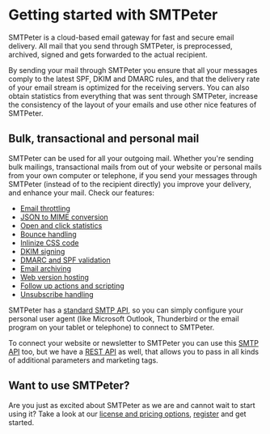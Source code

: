 # Getting started with SMTPeter

SMTPeter is a cloud-based email gateway for fast and secure email 
delivery. All mail that you send through SMTPeter, is preprocessed,
archived, signed and gets forwarded to the actual recipient.

By sending your mail through SMTPeter you ensure that all your messages
comply to the latest SPF, DKIM and DMARC rules, and that the delivery
rate of your email stream is optimized for the receiving servers. You 
can also obtain statistics from everything that was sent through
SMTPeter, increase the consistency of the layout of your emails and use
other nice features of SMTPeter.


## Bulk, transactional and personal mail

SMTPeter can be used for all your outgoing mail. Whether you're sending
bulk mailings, transactional mails from out of your website or personal
mails from your own computer or telephone, if you send your messages 
through SMTPeter (instead of to the recipient directly) you improve
your delivery, and enhance your mail. Check our features:

* [Email throttling](email-throttling)
* [JSON to MIME conversion](json-to-mime)
* [Open and click statistics](statistics)
* [Bounce handling](bounce-handling)
* [Inlinize CSS code](inlinize-css)
* [DKIM signing](dkim-signing)
* [DMARC and SPF validation](dmarc-and-spf-validation)
* [Email archiving](archiving)
* [Web version hosting](web-version)
* [Follow up actions and scripting](scripting)
* [Unsubscribe handling](unsubscribe-handling)

SMTPeter has a [standard SMTP API](smtp-api), so you can simply configure 
your personal user agent (like Microsoft Outlook, Thunderbird or the email
program on your tablet or telephone) to connect to SMTPeter. 

To connect your website or newsletter to SMTPeter you can use this
[SMTP API](smtp-api) too, but we have a [REST API](rest-api) as well, that 
allows you to pass in all kinds of additional parameters and marketing tags. 


## Want to use SMTPeter?

Are you just as excited about SMTPeter as we are and cannot wait to start 
using it? Take a look at our [license and pricing options](license-and-billing),
[register](/register) and get started.
